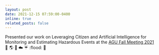 ```yaml
---
layout: post
date: 2021-12-15 07:59:00-0400
inline: true
related_posts: false
---
```


Presented our work on Leveraging Citizen and Artificial Intelligence for Monitoring and Estimating Hazardous Events at the [AGU Fall Meeting 2021](https://ui.adsabs.harvard.edu/abs/2021AGUFMIN33A..04G) :microphone: :earth_americas: :ocean: :cloud: :umbrella: :flood: :tada:
